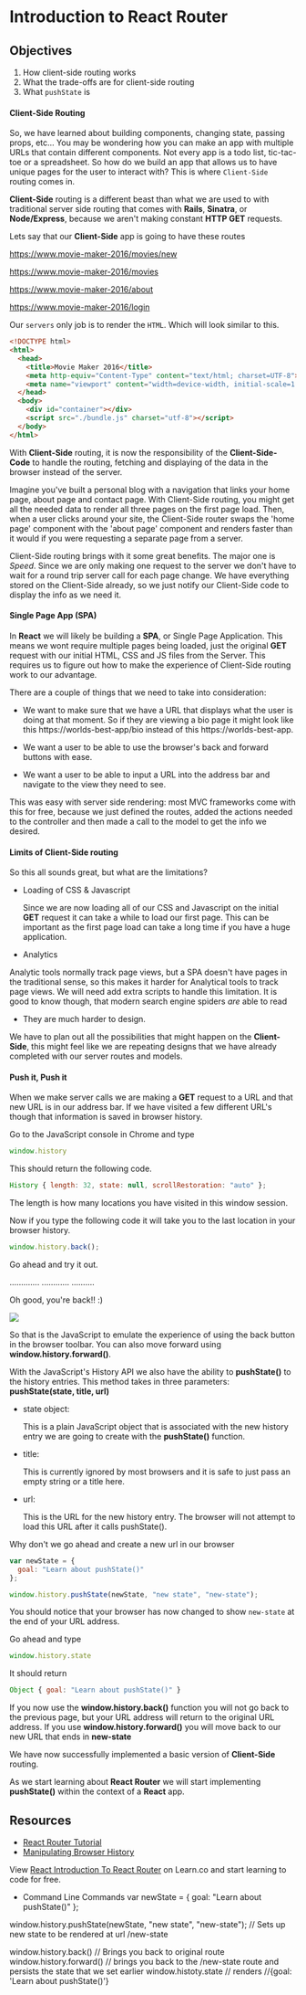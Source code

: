 # Introduction to React Router

## Objectives

1. How client-side routing works
2. What the trade-offs are for client-side routing
3. What `pushState` is


#### Client-Side Routing

So, we have learned about building components, changing state, passing props,
etc... You may be wondering how you can make an app with multiple URLs that
contain different components. Not every app is a todo list, tic-tac-toe or a
spreadsheet. So how do we build an app that allows us to have unique pages for
the user to interact with? This is where `Client-Side` routing comes in.  

__Client-Side__ routing is a different beast than what we are used to with
traditional server side routing that comes with __Rails__, __Sinatra__, or
__Node/Express__, because we aren't making constant __HTTP GET__ requests.

Lets say that our __Client-Side__ app is going to have these routes

https://www.movie-maker-2016/movies/new

https://www.movie-maker-2016/movies

https://www.movie-maker-2016/about

https://www.movie-maker-2016/login

Our `servers` only job is to render the `HTML`. Which will look similar to this.

```html
<!DOCTYPE html>
<html>
  <head>
    <title>Movie Maker 2016</title>
    <meta http-equiv="Content-Type" content="text/html; charset=UTF-8">
    <meta name="viewport" content="width=device-width, initial-scale=1.0">
  </head>
  <body>
    <div id="container"></div>
    <script src="./bundle.js" charset="utf-8"></script>
  </body>
</html>
```

With __Client-Side__ routing, it is now the responsibility of the
__Client-Side-Code__ to handle the routing, fetching and displaying of the data
in the browser instead of the server.

Imagine you've built a personal blog with a navigation that links your home
page, about page and contact page. With Client-Side routing, you might get all
the needed data to render all three pages on the first page load. Then, when a
user clicks around your site, the Client-Side router swaps the 'home page'
component with the 'about page' component and renders faster than it would if
you were requesting a separate page from a server.

Client-Side routing brings with it some great benefits. The major one is
*Speed*. Since we are only making one request to the server we don't have to
wait for a round trip server call for each page change. We have everything
stored on the Client-Side already, so we just notify our Client-Side code to
display the info as we need it.

#### Single Page App (SPA)

In __React__ we will likely be building a __SPA__, or Single Page Application.
This means we wont require multiple pages being loaded, just the original
__GET__ request with our initial HTML, CSS and JS files from the Server. This
requires us to figure out how to make the experience of Client-Side routing work
to our advantage.

There are a couple of things that we need to take into consideration:

* We want to make sure that we have a URL that displays what the user is doing at
that moment. So if they are viewing a bio page it might look like this
https://worlds-best-app/bio instead of this https://worlds-best-app.

* We want a user to be able to use the browser's back and forward buttons with ease.

* We want a user to be able to input a URL into the address bar and navigate to
the view they need to see.

This was easy with server side rendering: most MVC frameworks come with this for
free, because we just defined the routes, added the actions needed to the
controller and then made a call to the model to get the info we desired.


#### Limits of Client-Side routing

So this all sounds great, but what are the limitations?

* Loading of CSS & Javascript

  Since we are now loading all of our CSS and Javascript on the initial __GET__
  request it can take a while to load our first page. This can be important as
  the first page load can take a long time if you have a huge application.

 * Analytics

  Analytic tools normally track page views, but a SPA doesn't have pages in the
  traditional sense, so this makes it harder for Analytical tools to track page
  views. We will need add extra scripts to handle this limitation. It is good to
  know though, that modern search engine spiders _are_ able to read

  * They are much harder to design.

  We have to plan out all the possibilities that might happen on the
  __Client-Side__, this might feel like we are repeating designs that we have
  already completed with our server routes and models.

#### Push it, Push it

When we make server calls we are making a __GET__ request to a URL and that new
URL is in our address bar. If we have visited a few different URL's though that
information is saved in browser history.

Go to the JavaScript console in Chrome and type

```JavaScript
window.history
```

This should return the following code.

```JavaScript
History { length: 32, state: null, scrollRestoration: "auto" };
```

The length is how many locations you have visited in this window session.

Now if you type the following code it will take you to the last location in your browser history.

```JavaScript
window.history.back();
```

Go ahead and try it out.

.............
............
..........

Oh good, you're back!! :)

![](http://i.giphy.com/10VbdHyZElXqso.gif)

So that is the JavaScript to emulate the experience of using the back button in
the browser toolbar. You can also move forward using
__window.history.forward()__.

With the JavaScript's History API we also have the ability to __pushState()__ to
the history entries. This method takes in three parameters: __pushState(state,
title, url)__

* state object:

  This is a plain JavaScript object that is associated with the new history
  entry we are going to create with the __pushState()__ function.

* title:

  This is currently ignored by most browsers and it is safe to just pass an
  empty string or a title here.

* url:

  This is the URL for the new history entry. The browser will not attempt to
  load this URL after it calls pushState().

Why don't we go ahead and create a new url in our browser

```JavaScript
var newState = {
  goal: "Learn about pushState()"
};

window.history.pushState(newState, "new state", "new-state");
```

You should notice that your browser has now changed to show `new-state` at the
end of your URL address.

Go ahead and type

```JavaScript
window.history.state
```

It should return

```JavaScript
Object { goal: "Learn about pushState()" }
```

If you now use the __window.history.back()__ function you will not go back to
the previous page, but your URL address will return to the original URL address.
If you use __window.history.forward()__ you will move back to our new URL that
ends in __new-state__

We have now successfully implemented a basic version of __Client-Side__ routing.

As we start learning about __React Router__ we will start implementing
__pushState()__ within the context of a __React__ app.

## Resources

* [React Router Tutorial](https://reacttraining.com/react-router/web/guides/quick-start)
* [Manipulating Browser History](https://developer.mozilla.org/en-US/docs/Web/API/History_API)

<p class='util--hide'>View <a href='https://learn.co/lessons/react-introduction-to-react-router'>React Introduction To React Router</a> on Learn.co and start learning to code for free.</p>





* Command Line Commands
var newState = {
  goal: "Learn about pushState()"
};

window.history.pushState(newState, "new state", "new-state");
// Sets up new state to be rendered at url /new-state


window.history.back() // Brings you back to original route
window.history.forward() // brings you back to the /new-state route and persists the state that we set earlier
window.histoty.state // renders //{goal: 'Learn about pushState()'}